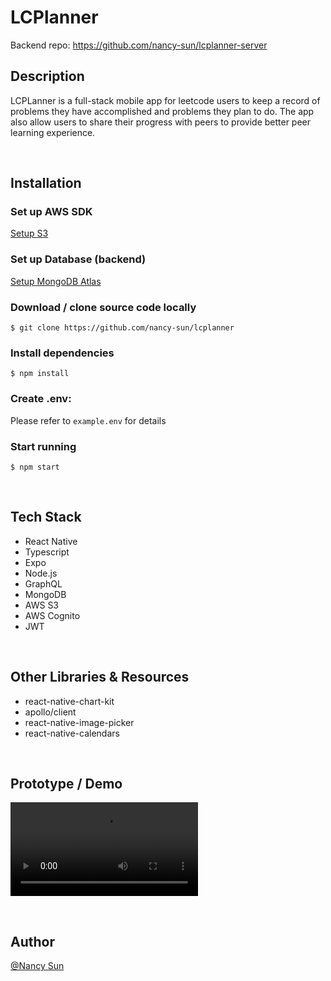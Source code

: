# LCPlanner

Backend repo: https://github.com/nancy-sun/lcplanner-server

## Description  
LCPLanner is a full-stack mobile app for leetcode users to keep a record of problems they have accomplished and problems they plan to do. The app also allow users to share their progress with peers to provide better peer learning experience.
    
&nbsp;

## Installation  
      
### Set up AWS SDK
[Setup S3](https://docs.aws.amazon.com/AmazonS3/latest/userguide/setting-up-s3.html)

### Set up Database (backend)
[Setup MongoDB Atlas](https://www.mongodb.com/docs/atlas/getting-started/)
### Download / clone source code locally   
```$ git clone https://github.com/nancy-sun/lcplanner```
   
### Install dependencies   
```$ npm install```   
   
### Create .env:   
Please refer to `example.env` for details
  
### Start running   
```$ npm start```
      


&nbsp;
   
## Tech Stack  
- React Native
- Typescript
- Expo
- Node.js
- GraphQL
- MongoDB
- AWS S3
- AWS Cognito
- JWT
   
&nbsp;
## Other Libraries & Resources  
- react-native-chart-kit
- apollo/client
- react-native-image-picker
- react-native-calendars
   
&nbsp;

## Prototype / Demo  
   
<video src="./assets/lcplannerDemo.mp4"></video>

&nbsp;

## Author  
[@Nancy Sun](https://github.com/nancy-sun)